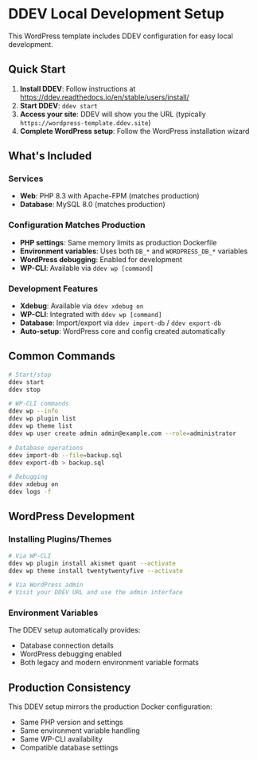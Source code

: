 # DDEV Local Development Setup

This WordPress template includes DDEV configuration for easy local development.

## Quick Start

1. **Install DDEV**: Follow instructions at https://ddev.readthedocs.io/en/stable/users/install/
2. **Start DDEV**: `ddev start`
3. **Access your site**: DDEV will show you the URL (typically `https://wordpress-template.ddev.site`)
4. **Complete WordPress setup**: Follow the WordPress installation wizard

## What's Included

### Services
- **Web**: PHP 8.3 with Apache-FPM (matches production)
- **Database**: MySQL 8.0 (matches production)

### Configuration Matches Production
- **PHP settings**: Same memory limits as production Dockerfile  
- **Environment variables**: Uses both `DB_*` and `WORDPRESS_DB_*` variables
- **WordPress debugging**: Enabled for development
- **WP-CLI**: Available via `ddev wp [command]`

### Development Features
- **Xdebug**: Available via `ddev xdebug on`
- **WP-CLI**: Integrated with `ddev wp [command]`
- **Database**: Import/export via `ddev import-db` / `ddev export-db`
- **Auto-setup**: WordPress core and config created automatically

## Common Commands

```bash
# Start/stop
ddev start
ddev stop

# WP-CLI commands
ddev wp --info
ddev wp plugin list
ddev wp theme list
ddev wp user create admin admin@example.com --role=administrator

# Database operations
ddev import-db --file=backup.sql
ddev export-db > backup.sql

# Debugging
ddev xdebug on
ddev logs -f
```

## WordPress Development

### Installing Plugins/Themes
```bash
# Via WP-CLI
ddev wp plugin install akismet quant --activate
ddev wp theme install twentytwentyfive --activate

# Via WordPress admin
# Visit your DDEV URL and use the admin interface
```

### Environment Variables
The DDEV setup automatically provides:
- Database connection details
- WordPress debugging enabled
- Both legacy and modern environment variable formats

## Production Consistency

This DDEV setup mirrors the production Docker configuration:
- Same PHP version and settings
- Same environment variable handling
- Same WP-CLI availability
- Compatible database settings
